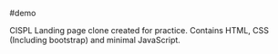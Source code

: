 #demo

CISPL Landing page clone created for practice. Contains HTML, CSS (Including bootstrap) and minimal JavaScript.
